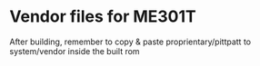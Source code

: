 Vendor files for ME301T
=====================
After building, remember to copy & paste proprientary/pittpatt to system/vendor inside the built rom
